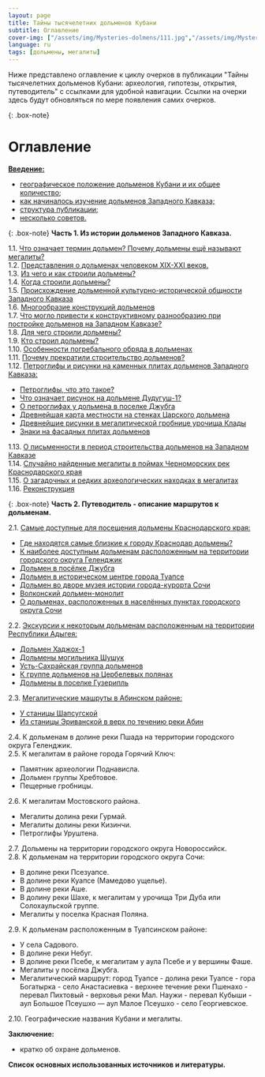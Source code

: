 ```yaml
---
layout: page
title: Тайны тысячелетних дольменов Кубани
subtitle: Оглавление
cover-img: ["/assets/img/Mysteries-dolmens/111.jpg","/assets/img/Mysteries-dolmens/222.jpg"]
language: ru
tags: [дольмены, мегалиты]
---
```

Ниже представлено оглавление к циклу очерков в публикации "Тайны тысячелетних дольменов Кубани: археология, гипотезы, открытия, путеводитель" с ссылками для удобной навигации.
Ссылки на очерки здесь будут обновляться по мере появления самих очерков.

{: .box-note}
# Оглавление

[**Введение:**](https://viktor-dnk.github.io/mysteries-dolmens-intro/)  
- [географическое положение дольменов Кубани и их общее количество;](https://viktor-dnk.github.io/mysteries-dolmens-intro/#%D0%B2%D0%B2%D0%B5%D0%B4%D0%B5%D0%BD%D0%B8%D0%B51)
- [как начиналось изучение дольменов Западного Кавказа;](https://viktor-dnk.github.io/mysteries-dolmens-intro/#%D0%B2%D0%B2%D0%B5%D0%B4%D0%B5%D0%BD%D0%B8%D0%B52)
- [структура публикации;](https://viktor-dnk.github.io/mysteries-dolmens-intro/#%D0%B2%D0%B2%D0%B5%D0%B4%D0%B5%D0%BD%D0%B8%D0%B53)
- [несколько советов.](https://viktor-dnk.github.io/mysteries-dolmens-intro/#%D0%B2%D0%B2%D0%B5%D0%B4%D0%B5%D0%BD%D0%B8%D0%B54)

{: .box-note}
**<a name="ch1"></a>Часть 1. Из истории дольменов Западного Кавказа.**

1.1. [Что означает термин дольмен? Почему дольмены ещё называют мегалиты?](https://viktor-dnk.github.io/ch1p1/)  
1.2. [Представления о дольменах человеком ХIХ-ХХI веков.](https://viktor-dnk.github.io/ch1p2/)  
1.3. [Из чего и как строили дольмены?](https://viktor-dnk.github.io/ch1p3/)  
1.4. [Когда строили дольмены?](https://viktor-dnk.github.io/ch1p4/)  
1.5. [Происхождение дольменной культурно-исторической общности Западного Кавказа](https://viktor-dnk.github.io/ch1p5/)    
1.6. [Многообразие конструкций дольменов](https://viktor-dnk.github.io/ch1p6/)  
1.7. [Что могло привести к конструктивному разнообразию при постройке дольменов на Западном Кавказе?](https://viktor-dnk.github.io/ch1p7/)  
1.8. [Для чего строили дольмены?](https://viktor-dnk.github.io/ch1p8/)  
1.9. [Кто строил дольмены?](https://viktor-dnk.github.io/ch1p9/)  
1.10. [Особенности погребального обряда в дольменах](https://viktor-dnk.github.io/ch1p10/)  
1.11. [Почему прекратили строительство дольменов?](https://viktor-dnk.github.io/ch1p11/)  
1.12. [Петроглифы и рисунки на каменных плитах дольменов Западного Кавказа:](https://viktor-dnk.github.io/ch1p12/)  
- [Петроглифы, что это такое?](https://viktor-dnk.github.io/ch1p12/#petr1)  
- [Что означает рисунок на дольмене Дудугуш-1?](https://viktor-dnk.github.io/ch1p12/#petr2)  
- [О петроглифах у дольмена в поселке Джубга](https://viktor-dnk.github.io/ch1p12/#petr3)  
- [Древнейшая карта местности на стенках Царского дольмена](https://viktor-dnk.github.io/ch1p12/#petr4)  
- [Древнейшие рисунки в мегалитической гробнице урочища Клады](https://viktor-dnk.github.io/ch1p12/#petr5)  
- [Знаки на фасадных плитах дольменов](https://viktor-dnk.github.io/ch1p12/#petr6)  

1.13. [О письменности в период строительства дольменов на Западном Кавказе](https://viktor-dnk.github.io/ch1p13/)  
1.14. [Случайно найденные мегалиты в поймах Черноморских рек Краснодарского края](https://viktor-dnk.github.io/ch1p14/)  
1.15. [О загадочных и редких археологических находках в мегалитах](https://viktor-dnk.github.io/ch1p15/)  
1.16. [Реконструкция](https://viktor-dnk.github.io/ch1p16/)  

{: .box-note}
**<a name="ch2"></a>Часть 2. Путеводитель - описание маршрутов к дольменам.**

2.1. [Самые доступные для посещения дольмены Краснодарского края:](https://viktor-dnk.github.io/ch2p1/)  
- [Где находятся самые близкие к городу Краснодар дольмены?](https://viktor-dnk.github.io/ch2p1/#2-1-1)  
- [К наиболее доступным дольменам расположенным на территории городского округа Геленджик](https://viktor-dnk.github.io/ch2p1/#2-1-2)  
- [Дольмен в посёлке Джубга](https://viktor-dnk.github.io/ch2p1/#2-1-3)  
- [Дольмен в историческом центре города Туапсе](https://viktor-dnk.github.io/ch2p1/#2-1-4)  
- [Дольмен во дворе музея истории города-курорта Сочи](https://viktor-dnk.github.io/ch2p1/#2-1-5)  
- [Волконский дольмен-монолит](https://viktor-dnk.github.io/ch2p1/#2-1-6)  
- [О дольменах, расположенных в населённых пунктах городского округа Сочи](https://viktor-dnk.github.io/ch2p1/#2-1-7)  

2.2. [Экскурсии к некоторым дольменам расположенным на территории Республики Адыгея:](https://viktor-dnk.github.io/ch2p2/)  
- [Дольмен Хаджох-1](https://viktor-dnk.github.io/ch2p2/#2-2-1)  
- [Дольмены могильника Шушук](https://viktor-dnk.github.io/ch2p2/#2-2-5)  
- [Усть-Сахрайская группа дольменов](https://viktor-dnk.github.io/ch2p2/#2-2-2)  
- [К группе дольменов на Цербелевых полянах](https://viktor-dnk.github.io/ch2p2/#2-2-3)  
- [Дольмены в поселке Гузерипль](https://viktor-dnk.github.io/ch2p2/#2-2-4)  

2.3. [Мегалитические машруты в Абинском районе:](https://viktor-dnk.github.io/ch2p3/)  
- [У станицы Шапсугской](https://viktor-dnk.github.io/ch2p3/#2-3-1)  
- [Из станицы Эриванской в верх по течению реки Абин](https://viktor-dnk.github.io/ch2p3/#2-3-2)  

2.4. К дольменам в долине реки Пшада на территории городского округа Геленджик.  
2.5. К мегалитам в районе города Горячий Ключ:  
- Памятник археологии Поднависла.  
- Дольмен группы Хребтовое.  
- Пещерные гробницы.  

2.6. К мегалитам Мостовского района.  
- Мегалиты долина реки Гурмай.  
- Мегалиты долины реки Кизинчи.  
- Петроглифы Уруштена.  

2.7. Дольмены на  территории городского округа Новороссийск.  
2.8. К дольменам на территории городского округа Сочи:  
- В долине реки Псезуапсе.  
- В долине реки Куапсе (Мамедово ущелье).  
-  В долине реки Аше.  
- В долину реки Шахе, к мегалитам у урочища Три Дуба или Солохаульской группе.  
- Мегалиты у поселка Красная Поляна.  

2.9. К дольменам расположенным в Туапсинском районе:  
- У села Садового.  
- В долине реки Небуг.  
- В долине реки Псебе, к мегалитам у аула Псебе и у вершины Фаше.  
- Мегалиты у посёлка Джубга.  
- Мегалитический маршрут: город Туапсе - долина реки Туапсе - гора Богатырка - село Анастасиевка - верхнее течение реки Пшенахо - перевал Пихтовый - верховья реки Мал. Наужи - перевал Кубыши - аул Большое Псеушхо — аул Малое Псеушхо - село Георгиевское.  

2.10. Географические названия Кубани и мегалиты.

**Заключение:**  
- кратко об охране дольменов.  

**Список основных использованных источников и литературы.**
